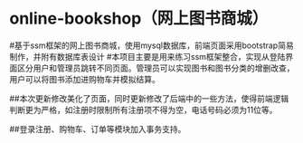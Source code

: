 ﻿online-bookshop（网上图书商城）
==================
#基于ssm框架的网上图书商城，使用mysql数据库，前端页面采用bootstrap简易制作，并附有数据库表设计
#本项目主要是用来练习ssm框架整合，实现从登陆界面区分用户和管理员跳转不同页面。管理员可以实现图书和图书分类的增删改查，用户可以将图书添加进购物车并模拟结算。


##本次更新修改美化了页面，同时更新修改了后端中的一些方法，使得前端逻辑判断更为严格，如注册时限制所有注册项不得为空，电话号码必须为11位等。


##登录注册、购物车、订单等模块加入事务支持。

